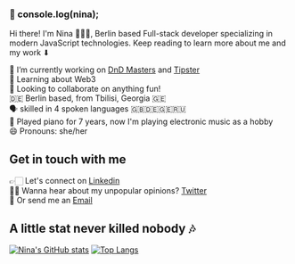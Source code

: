 ### 🤠 console.log(nina);

Hi there! I'm Nina 👩🏻‍💻, Berlin based Full-stack developer specializing in modern JavaScript technologies. Keep reading to learn more about me and my work ⬇


🔭 I’m currently working on [DnD Masters](https://github.com/ninabarbakadze/DnD-Masters) and [Tipster](https://github.com/ninabarbakadze/Tipster)<br>
🧠 Learning about Web3<br>
👀 Looking to collaborate on anything fun!<br> 
🇩🇪 Berlin based, from Tbilisi, Georgia 🇬🇪 <br>
🗣 skilled in 4 spoken languages 🇬🇧🇩🇪🇬🇪🇷🇺<br>
🎹 Played piano for 7 years, now I'm playing electronic music as a hobby<br>
😄 Pronouns: she/her<br>

## Get in touch with me
👉🏻 Let's connect on [Linkedin](https://www.linkedin.com/in/nina-engineer/)<br>
💅🏻 Wanna hear about my unpopular opinions? [Twitter](https://twitter.com/NinaBarbakadze)<br>
📧 Or send me an [Email](mailto:barbakadzeninaa@gmail.com?subject=[GitHub]%20Source%20Han%20Sans)

## A little stat never killed nobody 🎶

[![Nina's GitHub stats](https://github-readme-stats.vercel.app/api?username=ninabarbakadze)](https://github.com/ninabarbakadze/github-readme-stats)
[![Top Langs](https://github-readme-stats.vercel.app/api/top-langs/?username=ninabarbakadze&layout=compact)](https://github.com/ninabarbakadze/github-readme-stats)
